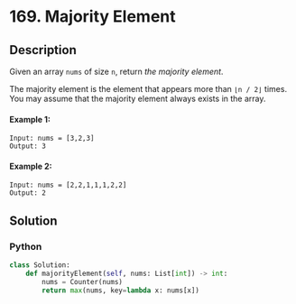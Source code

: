 # 169. Majority Element

## Description
Given an array `nums` of size `n`, return *the majority element*.

The majority element is the element that appears more than `⌊n / 2⌋` times. You may assume that the majority element always exists in the array.

#### Example 1:
```
Input: nums = [3,2,3]
Output: 3
```
#### Example 2:
```
Input: nums = [2,2,1,1,1,2,2]
Output: 2
```


## Solution

### Python
```python
class Solution:
    def majorityElement(self, nums: List[int]) -> int:
        nums = Counter(nums)
        return max(nums, key=lambda x: nums[x])
```